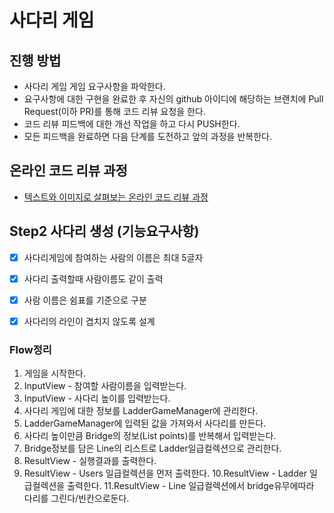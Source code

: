 # 사다리 게임
## 진행 방법
* 사다리 게임 게임 요구사항을 파악한다.
* 요구사항에 대한 구현을 완료한 후 자신의 github 아이디에 해당하는 브랜치에 Pull Request(이하 PR)를 통해 코드 리뷰 요청을 한다.
* 코드 리뷰 피드백에 대한 개선 작업을 하고 다시 PUSH한다.
* 모든 피드백을 완료하면 다음 단계를 도전하고 앞의 과정을 반복한다.

## 온라인 코드 리뷰 과정
* [텍스트와 이미지로 살펴보는 온라인 코드 리뷰 과정](https://github.com/nextstep-step/nextstep-docs/tree/master/codereview)

## Step2 사다리 생성 (기능요구사항)

- [x] 사다리게임에 참여하는 사람의 이름은 최대 5글자
- [x] 사다리 출력할때 사람이름도 같이 출력
- [x] 사람 이름은 쉼표를 기준으로 구분
- [x] 사다리의 라인이 겹치지 않도록 설계


### Flow정리
1. 게임을 시작한다.
2. InputView - 참여할 사람이름을 입력받는다.
3. InputView - 사다리 높이를 입력받는다.
4. 사다리 게임에 대한 정보를 LadderGameManager에 관리한다.
5. LadderGameManager에 입력된 값을 가져와서 사다리를 만든다.
6. 사다리 높이만큼 Bridge의 정보(List<boolean> points)를 반복해서 입력받는다.
7. Bridge정보를 담은 Line의 리스트로 Ladder일급컬렉션으로 관리한다.
8. ResultView - 실행결과를 출력한다.
9. ResultView - Users 일급컬렉션을 먼저 출력한다.
10.ResultView - Ladder 일급컬렉션을 출력한다.
11.ResultView - Line 일급컬렉션에서 bridge유무에따라 다리를 그린다/빈칸으로둔다.
 

